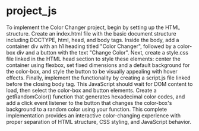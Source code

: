 # project_js
To implement the Color Changer project, begin by setting up the HTML structure. Create an index.html file with the basic document structure including DOCTYPE, html, head, and body tags. Inside the body, add a container div with an h1 heading titled "Color Changer", followed by a color-box div and a button with the text "Change Color". Next, create a style.css file linked in the HTML head section to style these elements: center the container using flexbox, set fixed dimensions and a default background for the color-box, and style the button to be visually appealing with hover effects. Finally, implement the functionality by creating a script.js file linked before the closing body tag. This JavaScript should wait for DOM content to load, then select the color-box and button elements. Create a getRandomColor() function that generates hexadecimal color codes, and add a click event listener to the button that changes the color-box's background to a random color using your function. This complete implementation provides an interactive color-changing experience with proper separation of HTML structure, CSS styling, and JavaScript behavior.

